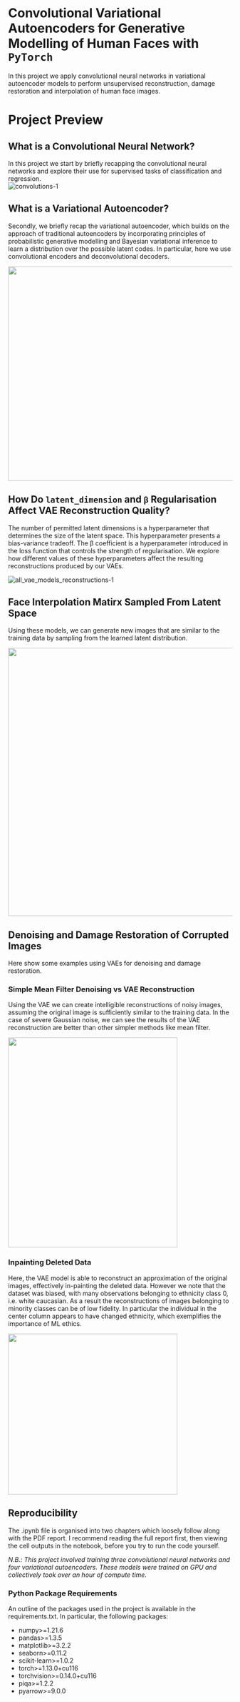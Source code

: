 # Convolutional Variational Autoencoders for Generative Modelling of Human Faces with `PyTorch`

In this project we apply convolutional neural networks in variational autoencoder models to perform unsupervised reconstruction, damage restoration and interpolation of human face images.

# Project Preview

## What is a Convolutional Neural Network?

In this project we start by briefly recapping the convolutional neural networks and explore their use for supervised tasks of classification and regression.   
![convolutions-1](https://user-images.githubusercontent.com/79708390/212490621-2c4ed11c-b6fb-4888-a073-bae63c1f08de.png)

## What is a Variational Autoencoder?

Secondly, we briefly recap the variational autoencoder, which builds on the approach of traditional autoencoders by incorporating principles of probabilistic generative modelling and Bayesian variational inference to learn a distribution over the possible latent codes. In particular, here we use convolutional encoders and deconvolutional decoders.

<img src="https://user-images.githubusercontent.com/79708390/211933944-f558ba34-7042-4e96-9f0a-ff16ce8605f9.png" width="900" height="480">

## How Do `latent_dimension` and `β` Regularisation Affect VAE Reconstruction Quality?

The number of permitted latent dimensions is a hyperparameter that determines the size of the latent space. This hyperparameter presents a bias-variance tradeoff. The β coefficient is a hyperparameter introduced in the loss function that controls the strength of regularisation. We explore how different values of these hyperparameters affect the resulting reconstructions produced by our VAEs.

![all_vae_models_reconstructions-1](https://user-images.githubusercontent.com/79708390/211932692-e81312ef-b85e-4e9c-9c2b-f385a4ca5ece.png)

## Face Interpolation Matirx Sampled From Latent Space

Using these models, we can generate new images that are similar to the training data by sampling from the learned latent distribution. 

<img src="https://user-images.githubusercontent.com/79708390/211932228-ea829d3a-4c48-41e7-9a5e-275f42ae4c64.png" width="600" height="600">

## Denoising and Damage Restoration of Corrupted Images

Here show some examples using VAEs for denoising and damage restoration. 

### Simple Mean Filter Denoising vs VAE Reconstruction

Using the VAE we can create intelligible reconstructions of noisy images, assuming the original image is sufficiently similar to the training data. In the case of severe Gaussian noise, we can see the results of the VAE reconstruction are better than other simpler methods like mean filter.

<img src="https://user-images.githubusercontent.com/79708390/211933261-4777d142-448b-4654-8897-27721df0e73f.png" width="380" height="470">

### Inpainting Deleted Data

Here, the VAE model is able to reconstruct an approximation of the original images, effectively in-painting the deleted data. However we note that the dataset was biased, with many observations belonging to ethnicity class 0, i.e. white caucasian. As a result the reconstructions of images belonging to minority classes can be of low fidelity. In particular the individual in the center column appears to have changed ethnicity, which exemplifies the importance of ML ethics.

<img src="https://user-images.githubusercontent.com/79708390/211933289-aec02791-0020-41ed-9727-5ad5fc6dd6b7.png" width="380" height="360">



## Reproducibility

The .ipynb file is organised into two chapters which loosely follow along with the PDF report. I recommend reading the full report first, then viewing the cell outputs in the notebook, before you try to run the code yourself.     

*N.B.: This project involved training three convolutional neural networks and four variational autoencoders. These models were trained on GPU and collectively took over an hour of compute time.*

### Python Package Requirements

An outline of the packages used in the project is available in the requirements.txt. In particular, the following packages:
- numpy>=1.21.6
- pandas>=1.3.5
- matplotlib>=3.2.2
- seaborn>=0.11.2
- scikit-learn>=1.0.2
- torch>=1.13.0+cu116
- torchvision>=0.14.0+cu116
- piqa>=1.2.2
- pyarrow>=9.0.0
